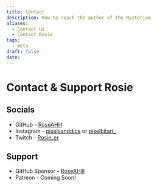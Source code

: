 ```yaml
---
title: Contact
description: How to reach the author of The Mysterium
aliases:
  - Contact Us
  - Contact Rosie
tags:
  - meta
draft: false
date:
---
```

# Contact & Support Rosie
## Socials
- GitHub - [RoseAHill](https://github.com/RoseAHill)
- Instagram - [pixelsanddice](https://www.instagram.com/pixelsanddice/) or [pixelbitart_](https://www.instagram.com/pixelbitart_/)
- Twitch - [Rosie_er](https://www.twitch.tv/Rosie_er)
## Support
- GitHub Sponsor - [RoseAHill](https://github.com/sponsors/RoseAHill)
- Patreon - Coming Soon!